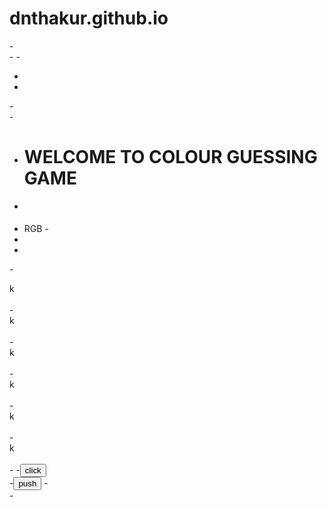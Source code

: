 # dnthakur.github.io
-<!DOCTYPE html>	
-<html>	
-<head>	
-	<title> Color Game </title>	
-	<link rel="stylesheet" type="text/css" href="check.css">	
-</head>	
-<body>	
-	<h1>WELCOME TO COLOUR GUESSING GAME	
-	<div>	
-	RGB	
-</div></h1>	
-	<span id="colorpick" ></span>	
-	<div id="container">	
-<div class="square">k</div>	
-<div class="square">k</div>	
-<div class="square">k</div>	
-<div class="square">k</div>	
-<div class="square">k</div>	
-<div class="square">k</div>	
-</div>	
-<button>click </button>	
-<button>push </button>	
-</body>	
-</html>
